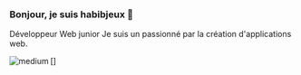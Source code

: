 ### Bonjour, je suis habibjeux 👋

Développeur Web junior
Je suis un passionné par la création d'applications web.

[<img align="left" alt="medium" src="https://img.shields.io/badge/medium-%2312100E.svg?&style=for-the-badge&logo=medium&logoColor=white" />]
